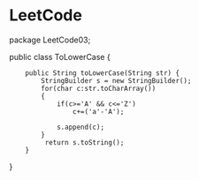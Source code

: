 # LeetCode

package LeetCode03;

public class ToLowerCase {
	
	    public String toLowerCase(String str) {
	        StringBuilder s = new StringBuilder();
	        for(char c:str.toCharArray())
	        {
	            if(c>='A' && c<='Z')
	                c+=('a'-'A');
	            
	            s.append(c);  
	        }
	         return s.toString();
	    }
	
}
